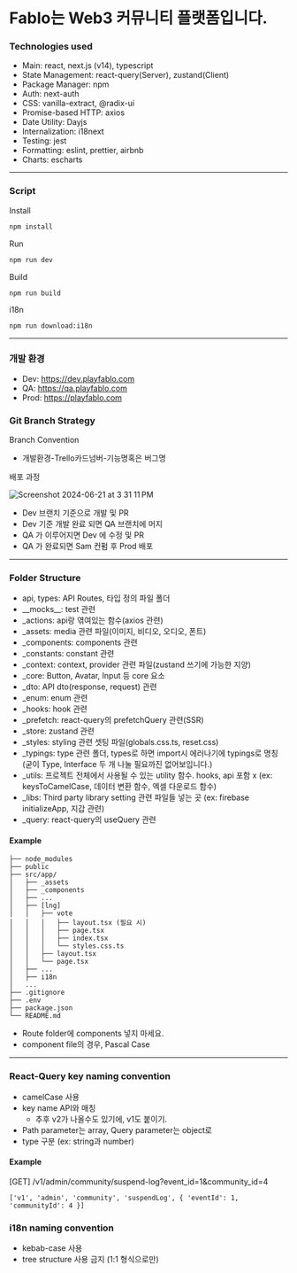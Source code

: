 # Fablo는 Web3 커뮤니티 플랫폼입니다.

### Technologies used

- Main: react, next.js (v14), typescript
- State Management: react-query(Server), zustand(Client)
- Package Manager: npm
- Auth: next-auth
- CSS: vanilla-extract, @radix-ui
- Promise-based HTTP: axios
- Date Utility: Dayjs
- Internalization: i18next
- Testing: jest
- Formatting: eslint, prettier, airbnb
- Charts: escharts

---

### Script

Install

```bash
npm install
```

Run

```bash
npm run dev
```

Build

```bash
npm run build
```

i18n

```bash
npm run download:i18n
```

---

### 개발 환경

- Dev: https://dev.playfablo.com
- QA: https://qa.playfablo.com
- Prod: https://playfablo.com

### Git Branch Strategy

Branch Convention

- 개발환경-Trello카드넘버-기능명혹은 버그명

배포 과정

![Screenshot 2024-06-21 at 3 31 11 PM](https://github.com/team-factblock/fablo-web/assets/158447795/95254230-de6e-4b08-bcb0-45fd7411bfcd)

- Dev 브랜치 기준으로 개발 및 PR
- Dev 기준 개발 완료 되면 QA 브랜치에 머지
- QA 가 이루어지면 Dev 에 수정 및 PR
- QA 가 완료되면 Sam 컨펌 후 Prod 배포

---

### Folder Structure

- api, types: API Routes, 타입 정의 파일 폴더
- \_\_mocks\_\_: test 관련
- \_actions: api랑 엮여있는 함수(axios 관련)
- \_assets: media 관련 파일(이미지, 비디오, 오디오, 폰트)
- \_components: components 관련
- \_constants: constant 관련
- \_context: context, provider 관련 파일(zustand 쓰기에 가능한 지양)
- \_core: Button, Avatar, Input 등 core 요소
- \_dto: API dto(response, request) 관련
- \_enum: enum 관련
- \_hooks: hook 관련
- \_prefetch: react-query의 prefetchQuery 관련(SSR)
- \_store: zustand 관련
- \_styles: styling 관련 셋팅 파일(globals.css.ts, reset.css)
- \_typings: type 관련 폴더, types로 하면 import시 에러나기에 typings로 명칭 (굳이 Type, Interface 두 개 나눌 필요까진 없어보입니다.)
- \_utils: 프로젝트 전체에서 사용될 수 있는 utility 함수. hooks, api 포함 x (ex: keysToCamelCase, 데이터 변환 함수, 엑셀 다운로드 함수)
- \_libs: Third party library setting 관련 파일들 넣는 곳 (ex: firebase initializeApp, 지갑 관련)
- \_query: react-query의 useQuery 관련

#### Example

```
├── node_modules
├── public
├── src/app/
│   ├── _assets
│   ├── _components
│   ├── ...
│   ├── [lng]
│   │   ├── vote
│   │   │   ├── layout.tsx (필요 시)
│   │   │   ├── page.tsx
│   │   │   ├── index.tsx
│   │   │   └── styles.css.ts
│   │   ├── layout.tsx
│   │   └── page.tsx
│   ├── ...
│   ├── i18n
│   ...
├── .gitignore
├── .env
├── package.json
└── README.md
```

- Route folder에 components 넣지 마세요.
- component file의 경우, Pascal Case

---

### React-Query key naming convention

- camelCase 사용
- key name API와 매칭
  - 추후 v2가 나올수도 있기에, v1도 붙이기.
- Path parameter는 array, Query parameter는 object로
- type 구분 (ex: string과 number)

#### Example

[GET] /v1/admin/community/suspend-log?event_id=1&community_id=4

```
['v1', 'admin', 'community', 'suspendLog', { 'eventId': 1, 'communityId': 4 }]
```

### i18n naming convention

- kebab-case 사용
- tree structure 사용 금지 (1:1 형식으로만)
